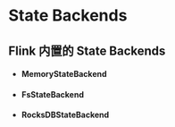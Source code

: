 # State Backends

## Flink 内置的 State Backends
- #### MemoryStateBackend
- #### FsStateBackend
- #### RocksDBStateBackend